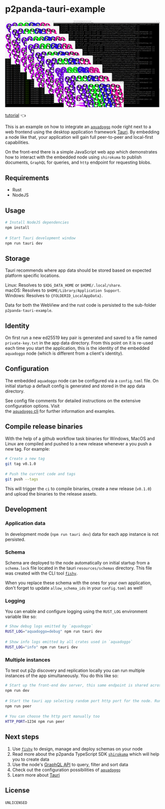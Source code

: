# p2panda-tauri-example

<div align="center">
  <img src="https://raw.githubusercontent.com/p2panda/.github/main/assets/tauri-example-screenshot.png" width="600" />
</div>

[tutorial](https://p2panda.org/tutorials/tauri/) 👈

This is an example on how to integrate an [`aquadoggo`](https://github.com/p2panda/aquadoggo/)
node right next to a web frontend using the desktop application framework
[Tauri](https://tauri.app/). By embedding a node like that, your application will gain full
peer-to-peer and local-first capabilities.

On the front-end there is a simple JavaScript web app which demonstrates how to interact with the
embedded node using `shirokuma` to publish documents, `GraphQL` for queries, and `http`
endpoint for requesting blobs.

## Requirements

- Rust
- NodeJS

## Usage

```bash
# Install NodeJS dependencies
npm install

# Start Tauri development window
npm run tauri dev
```

## Storage

Tauri recommends where app data should be stored based on expected platform specific locations.

Linux: Resolves to `$XDG_DATA_HOME` or `$HOME/.local/share`.  
macOS: Resolves to `$HOME/Library/Application Support`.  
Windows: Resolves to `{FOLDERID_LocalAppData}`.

Data for both the WebView and the rust code is persisted to the sub-folder `p2panda-tauri-example`.

## Identity

On first run a new ed25519 key pair is generated and saved to a file named `private-key.txt` in
the app data directory. From this point on it is re-used each time you start the application, this
is the identity of the embedded `aquadoggo` node (which is different from a client's identity).

## Configuration

The embedded `aquadoggo` node can be configured via a `config.toml` file. On initial startup
a default config is generated and stored in the app data directory.

See config file comments for detailed instructions on the extensive configuration options. Visit  
the [`aquadoggo` cli](https://github.com/p2panda/aquadoggo/tree/main/aquadoggo_cli) for further
information and examples.

## Compile release binaries

With the help of a github workflow task binaries for Windows, MacOS and Linux are compiled and
pushed to a new release whenever a you push a new tag. For example:

```bash
# Create a new tag
git tag v0.1.0

# Push the current code and tags
git push --tags
```

This will trigger the `ci` to compile binaries, create a new release (`v0.1.0`) and upload the
binaries to the release assets.

## Development

### Application data

In development mode (`npm run tauri dev`) data for each app instance is not persisted.

### Schema

Schema are deployed to the node automatically on initial startup from a `schema.lock` file located
in the tauri `resources/schemas` directory. This file was created with the CLI tool
[`fishy`](https://github.com/p2panda/fishy).

When you replace these schema with the ones for your own application, don't forget to update `allow_schema_ids`
in your `config.toml` as well!  

### Logging

You can enable and configure logging using the `RUST_LOG` environment variable like so:

```bash
# Show debug logs emitted by `aquadoggo`
RUST_LOG="aquadoggo=debug" npm run tauri dev

# Show info logs emitted by all crates used in `aquadoggo`
RUST_LOG="info" npm run tauri dev
```

### Multiple instances

To test out p2p discovery and replication locally you can run multiple instances of the app
simultaneously. You do this like so:

```bash
# Start up the front-end dev server, this same endpoint is shared across app instances.
npm run dev

# Start the tauri app selecting random port http port for the node. Run this many times to launch more peers.
npm run peer

# You can choose the http port manually too
HTTP_PORT=1234 npm run peer
```

## Next steps

1. Use [`fishy`](https://github.com/p2panda/fishy) to design, manage and deploy schemas on your node
2. Read more about the p2panda TypeScript SDK [`shirokuma`](https://github.com/p2panda/shirokuma) which will help you to create data
3. Use the node's [GraphQL API](https://p2panda.org/specification/APIs/queries) to query, filter and sort data
4. Check out the configuration possibilities of [`aquadoggo`](https://github.com/p2panda/aquadoggo/)
5. Learn more about [Tauri](https://tauri.app/)

## License

`UNLICENSED`
